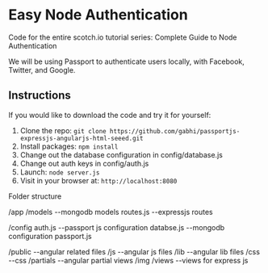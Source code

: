 # Easy Node Authentication

Code for the entire scotch.io tutorial series: Complete Guide to Node Authentication

We will be using Passport to authenticate users locally, with Facebook, Twitter, and Google.

## Instructions

If you would like to download the code and try it for yourself:

1. Clone the repo: `git clone https://github.com/gabhi/passportjs-expressjs-angularjs-html-seeed.git`
2. Install packages: `npm install`
3. Change out the database configuration in config/database.js
4. Change out auth keys in config/auth.js
5. Launch: `node server.js`
6. Visit in your browser at: `http://localhost:8080`


Folder structure

/app
	/models  --mongodb models
	routes.js --expressjs routes

/config
		auth.js 	--passport js configuration
		databse.js  --mongodb configuration
		passport.js 

/public  --angular related files
	/js	 --angular js files
	/lib --angular lib files 
	/css --css 
	/partials --angular partial views
	/img
/views  --views for express js






